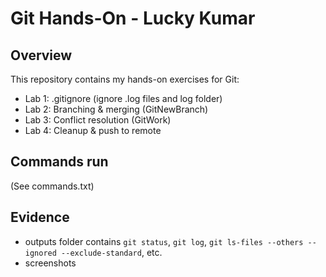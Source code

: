 # Git Hands-On - Lucky Kumar

## Overview
This repository contains my hands-on exercises for Git:
- Lab 1: .gitignore (ignore .log files and log folder)
- Lab 2: Branching & merging (GitNewBranch)
- Lab 3: Conflict resolution (GitWork)
- Lab 4: Cleanup & push to remote

## Commands run
(See commands.txt)

## Evidence
- outputs folder contains  `git status`, `git log`, `git ls-files --others --ignored --exclude-standard`, etc.
- screenshots


